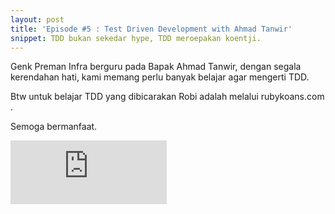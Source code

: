 ```yaml
---
layout: post
title: 'Episode #5 : Test Driven Development with Ahmad Tanwir'
snippet: TDD bukan sekedar hype, TDD meroepakan koentji.
---
```

Genk Preman Infra berguru pada Bapak Ahmad Tanwir, dengan segala kerendahan hati, kami memang perlu banyak belajar agar mengerti TDD.

Btw untuk belajar TDD yang dibicarakan Robi adalah melalui rubykoans.com .

Semoga bermanfaat.

<iframe src="https://anchor.fm/randomops/embed/episodes/Episode-6-Test-Driven-Development-with-Ahmad-Tanwir-e2le89/a-a6ofl1" height="102px" width="250px" frameborder="0" scrolling="no"></iframe>
